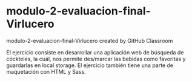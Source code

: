 # modulo-2-evaluacion-final-Virlucero
modulo-2-evaluacion-final-Virlucero created by GitHub Classroom


El ejercicio consiste en desarrollar una aplicación web de búsqueda de cóckteles, la cuál, nos permite des/marcar las bebidas como favoritas y guardarlas en local storage. El ejercicio también tiene una parte de maquetación con HTML y Sass.
